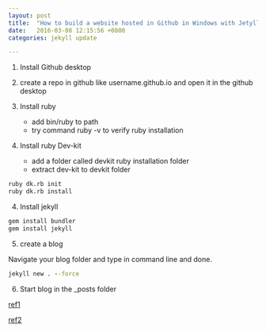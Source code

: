 ```yaml
---
layout: post
title:  "How to build a website hosted in Github in Windows with Jetyll"
date:   2016-03-08 12:15:56 +0800
categories: jekyll update

---
```


1. Install Github desktop

2. create a repo in github like username.github.io and open it in the github desktop

2. Install ruby 
	- add bin/ruby to path 
	- try command ruby -v to verify ruby installation

3. Install ruby Dev-kit
	- add a folder called devkit ruby installation folder 
	- extract dev-kit to devkit folder

```cmd
ruby dk.rb init
ruby dk.rb install

```

4. Install jekyll

```cmd
gem install bundler
gem install jekyll

```

5. create a blog

Navigate your blog folder and type in command line and done. 

```cmd
jekyll new . --force

```

6. Start blog in the _posts folder



[ref1](https://www.youtube.com/watch?v=E512qOn8tZE)

[ref2](https://jekyllrb.com/docs/quickstart/)

